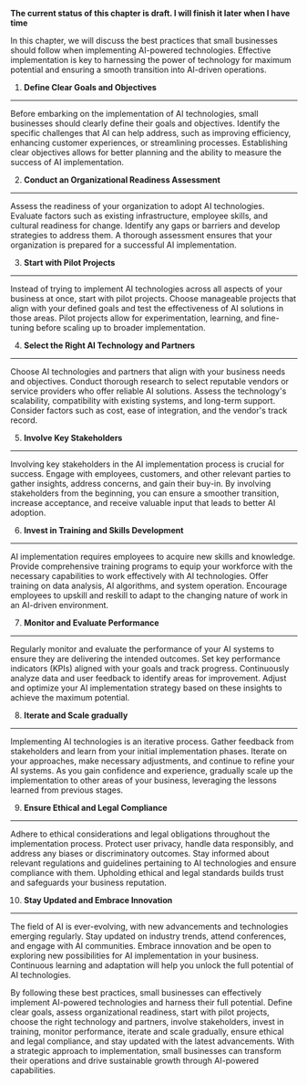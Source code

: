 **The current status of this chapter is draft. I will finish it later when I have time**

In this chapter, we will discuss the best practices that small businesses should follow when implementing AI-powered technologies. Effective implementation is key to harnessing the power of technology for maximum potential and ensuring a smooth transition into AI-driven operations.

1. **Define Clear Goals and Objectives**
----------------------------------------

Before embarking on the implementation of AI technologies, small businesses should clearly define their goals and objectives. Identify the specific challenges that AI can help address, such as improving efficiency, enhancing customer experiences, or streamlining processes. Establishing clear objectives allows for better planning and the ability to measure the success of AI implementation.

2. **Conduct an Organizational Readiness Assessment**
-----------------------------------------------------

Assess the readiness of your organization to adopt AI technologies. Evaluate factors such as existing infrastructure, employee skills, and cultural readiness for change. Identify any gaps or barriers and develop strategies to address them. A thorough assessment ensures that your organization is prepared for a successful AI implementation.

3. **Start with Pilot Projects**
--------------------------------

Instead of trying to implement AI technologies across all aspects of your business at once, start with pilot projects. Choose manageable projects that align with your defined goals and test the effectiveness of AI solutions in those areas. Pilot projects allow for experimentation, learning, and fine-tuning before scaling up to broader implementation.

4. **Select the Right AI Technology and Partners**
--------------------------------------------------

Choose AI technologies and partners that align with your business needs and objectives. Conduct thorough research to select reputable vendors or service providers who offer reliable AI solutions. Assess the technology's scalability, compatibility with existing systems, and long-term support. Consider factors such as cost, ease of integration, and the vendor's track record.

5. **Involve Key Stakeholders**
-------------------------------

Involving key stakeholders in the AI implementation process is crucial for success. Engage with employees, customers, and other relevant parties to gather insights, address concerns, and gain their buy-in. By involving stakeholders from the beginning, you can ensure a smoother transition, increase acceptance, and receive valuable input that leads to better AI adoption.

6. **Invest in Training and Skills Development**
------------------------------------------------

AI implementation requires employees to acquire new skills and knowledge. Provide comprehensive training programs to equip your workforce with the necessary capabilities to work effectively with AI technologies. Offer training on data analysis, AI algorithms, and system operation. Encourage employees to upskill and reskill to adapt to the changing nature of work in an AI-driven environment.

7. **Monitor and Evaluate Performance**
---------------------------------------

Regularly monitor and evaluate the performance of your AI systems to ensure they are delivering the intended outcomes. Set key performance indicators (KPIs) aligned with your goals and track progress. Continuously analyze data and user feedback to identify areas for improvement. Adjust and optimize your AI implementation strategy based on these insights to achieve the maximum potential.

8. **Iterate and Scale gradually**
----------------------------------

Implementing AI technologies is an iterative process. Gather feedback from stakeholders and learn from your initial implementation phases. Iterate on your approaches, make necessary adjustments, and continue to refine your AI systems. As you gain confidence and experience, gradually scale up the implementation to other areas of your business, leveraging the lessons learned from previous stages.

9. **Ensure Ethical and Legal Compliance**
------------------------------------------

Adhere to ethical considerations and legal obligations throughout the implementation process. Protect user privacy, handle data responsibly, and address any biases or discriminatory outcomes. Stay informed about relevant regulations and guidelines pertaining to AI technologies and ensure compliance with them. Upholding ethical and legal standards builds trust and safeguards your business reputation.

10. **Stay Updated and Embrace Innovation**
-------------------------------------------

The field of AI is ever-evolving, with new advancements and technologies emerging regularly. Stay updated on industry trends, attend conferences, and engage with AI communities. Embrace innovation and be open to exploring new possibilities for AI implementation in your business. Continuous learning and adaptation will help you unlock the full potential of AI technologies.

By following these best practices, small businesses can effectively implement AI-powered technologies and harness their full potential. Define clear goals, assess organizational readiness, start with pilot projects, choose the right technology and partners, involve stakeholders, invest in training, monitor performance, iterate and scale gradually, ensure ethical and legal compliance, and stay updated with the latest advancements. With a strategic approach to implementation, small businesses can transform their operations and drive sustainable growth through AI-powered capabilities.
